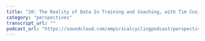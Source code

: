 ```yaml
---
title: "20: The Reality of Data In Training and Coaching, with Tim Cusick"
category: "perspectives"
transcript_url: ""
podcast_url: "https://soundcloud.com/empiricalcyclingpodcast/perspectives-20-the-reality-of-data-in-training-and-coaching-with-tim-cusick"
---
```

